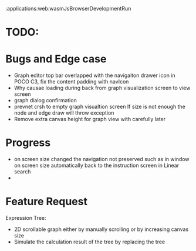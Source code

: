 :applications:web:wasmJsBrowserDevelopmentRun
# TODO:


# Bugs and Edge case
- Graph editor top bar overlapped with the navigaiton drawer icon  in POCO C3, fix the content padding with navIcon
- Why causae loading during back  from graph visualization screen to view screen
- graph dialog confirmation
- prevnet crsh to empty graph visualtion screen 
 If size is not enough the node and edge draw will throw exception
- Remove extra canvas height for graph view with carefully later
# Progress
- on screen size changed the navigation not preserved such as in window on screen size
  automatically back to the instruction screen in Linear search
-
# Feature Request
Expression Tree:
- 2D scrollable graph either by manually scrolling or by increasing canvas size
- Simulate the calculation result of the tree by replacing the tree



